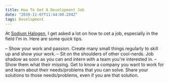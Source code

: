 ```yaml
---
title: How To Get A Development Job
date: "2019-11-07T11:44:00.284Z"
tags: Development
---
```


At [Sodium Halogen](http://sodiumhalogen.com?ref=chancesmithio-blog), I get asked a lot on how to cet a job, especially in the field I'm in. Here are some quick tips.

– Show your work and passion. Create many small things regularly to skill up and show your work.
– Sit on the shoulders of other cool-nerds. Job shadow as soon as you can and intern with a team you're interested in.
– Show them what their missing. Get to know a company you want to work for and learn about their needs/problems that you can solve. Share your solutions to those needs/problems, even if you are that solution.
